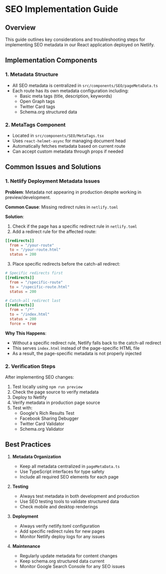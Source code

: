 # SEO Implementation Guide

## Overview
This guide outlines key considerations and troubleshooting steps for implementing SEO metadata in our React application deployed on Netlify.

## Implementation Components

### 1. Metadata Structure
- All SEO metadata is centralized in `src/components/SEO/pageMetaData.ts`
- Each route has its own metadata configuration including:
  - Basic meta tags (title, description, keywords)
  - Open Graph tags
  - Twitter Card tags
  - Schema.org structured data

### 2. MetaTags Component
- Located in `src/components/SEO/MetaTags.tsx`
- Uses `react-helmet-async` for managing document head
- Automatically fetches metadata based on current route
- Can accept custom metadata through props if needed

## Common Issues and Solutions

### 1. Netlify Deployment Metadata Issues
**Problem**: Metadata not appearing in production despite working in preview/development.

**Common Cause**: Missing redirect rules in `netlify.toml`

**Solution**:
1. Check if the page has a specific redirect rule in `netlify.toml`
2. Add a redirect rule for the affected route:
```toml
[[redirects]]
  from = "/your-route"
  to = "/your-route.html"
  status = 200
```
3. Place specific redirects before the catch-all redirect:
```toml
# Specific redirects first
[[redirects]]
  from = "/specific-route"
  to = "/specific-route.html"
  status = 200

# Catch-all redirect last
[[redirects]]
  from = "/*"
  to = "/index.html"
  status = 200
  force = true
```

**Why This Happens**: 
- Without a specific redirect rule, Netlify falls back to the catch-all redirect
- This serves `index.html` instead of the page-specific HTML file
- As a result, the page-specific metadata is not properly injected

### 2. Verification Steps
After implementing SEO changes:
1. Test locally using `npm run preview`
2. Check the page source to verify metadata
3. Deploy to Netlify
4. Verify metadata in production page source
5. Test with:
   - Google's Rich Results Test
   - Facebook Sharing Debugger
   - Twitter Card Validator
   - Schema.org Validator

## Best Practices

1. **Metadata Organization**
   - Keep all metadata centralized in `pageMetaData.ts`
   - Use TypeScript interfaces for type safety
   - Include all required SEO elements for each page

2. **Testing**
   - Always test metadata in both development and production
   - Use SEO testing tools to validate structured data
   - Check mobile and desktop renderings

3. **Deployment**
   - Always verify netlify.toml configuration
   - Add specific redirect rules for new pages
   - Monitor Netlify deploy logs for any issues

4. **Maintenance**
   - Regularly update metadata for content changes
   - Keep schema.org structured data current
   - Monitor Google Search Console for any SEO issues
